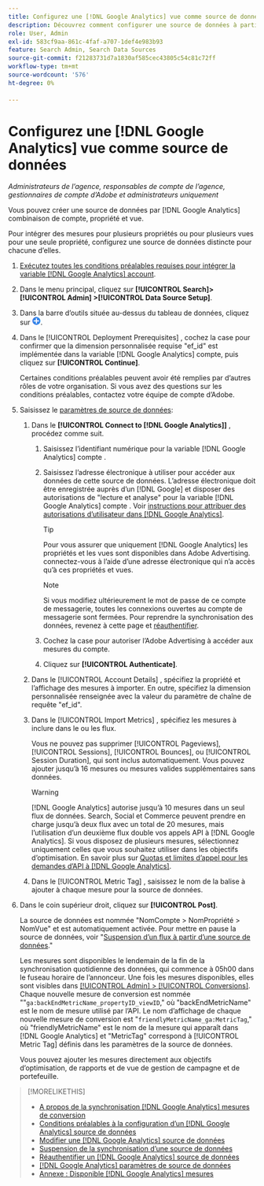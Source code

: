 ```yaml
---
title: Configurez une [!DNL Google Analytics] vue comme source de données
description: Découvrez comment configurer une source de données à partir d’une [!DNL Google Analytics] vue.
role: User, Admin
exl-id: 583cf9aa-861c-4faf-a707-1def4e983b93
feature: Search Admin, Search Data Sources
source-git-commit: f21283731d7a1830af585cec43805c54c81c72ff
workflow-type: tm+mt
source-wordcount: '576'
ht-degree: 0%

---
```


# Configurez une [!DNL Google Analytics] vue comme source de données

*Administrateurs de l’agence, responsables de compte de l’agence, gestionnaires de compte d’Adobe et administrateurs uniquement*

Vous pouvez créer une source de données par [!DNL Google Analytics] combinaison de compte, propriété et vue.

Pour intégrer des mesures pour plusieurs propriétés ou pour plusieurs vues pour une seule propriété, configurez une source de données distincte pour chacune d’elles.

1. [Exécutez toutes les conditions préalables requises pour intégrer la variable [!DNL Google Analytics] account](data-source-prerequisites.md).

1. Dans le menu principal, cliquez sur **[!UICONTROL Search]> [!UICONTROL Admin] >[!UICONTROL Data Source Setup]**.

1. Dans la barre d’outils située au-dessus du tableau de données, cliquez sur ![Créer](/help/search-social-commerce/assets/add.png "Créer").

1. Dans le [!UICONTROL Deployment Prerequisites] , cochez la case pour confirmer que la dimension personnalisée requise &quot;ef_id&quot; est implémentée dans la variable [!DNL Google Analytics] compte, puis cliquez sur **[!UICONTROL Continue]**.

   Certaines conditions préalables peuvent avoir été remplies par d’autres rôles de votre organisation. Si vous avez des questions sur les conditions préalables, contactez votre équipe de compte d’Adobe.

1. Saisissez le [paramètres de source de données](data-source-settings.md):

   1. Dans le **[!UICONTROL Connect to [!DNL Google Analytics]]** , procédez comme suit.

      1. Saisissez l’identifiant numérique pour la variable [!DNL Google Analytics] compte .

      1. Saisissez l’adresse électronique à utiliser pour accéder aux données de cette source de données. L’adresse électronique doit être enregistrée auprès d’un [!DNL Google] et disposer des autorisations de &quot;lecture et analyse&quot; pour la variable [!DNL Google Analytics] compte . Voir [instructions pour attribuer des autorisations d’utilisateur dans [!DNL Google Analytics]](https://support.google.com/analytics/answer/9305587).

         >[!TIP]
         >
         >Pour vous assurer que uniquement [!DNL Google Analytics] les propriétés et les vues sont disponibles dans Adobe Advertising. connectez-vous à l’aide d’une adresse électronique qui n’a accès qu’à ces propriétés et vues.

         >[!NOTE]
         >
         >Si vous modifiez ultérieurement le mot de passe de ce compte de messagerie, toutes les connexions ouvertes au compte de messagerie sont fermées. Pour reprendre la synchronisation des données, revenez à cette page et [réauthentifier](data-source-reauthenticate.md).

      1. Cochez la case pour autoriser l’Adobe Advertising à accéder aux mesures du compte.

      1. Cliquez sur **[!UICONTROL Authenticate]**.

   1. Dans le [!UICONTROL Account Details] , spécifiez la propriété et l’affichage des mesures à importer. En outre, spécifiez la dimension personnalisée renseignée avec la valeur du paramètre de chaîne de requête &quot;ef_id&quot;.

   1. Dans le [!UICONTROL Import Metrics] , spécifiez les mesures à inclure dans le ou les flux.

      Vous ne pouvez pas supprimer [!UICONTROL Pageviews], [!UICONTROL Sessions], [!UICONTROL Bounces], ou [!UICONTROL Session Duration], qui sont inclus automatiquement. Vous pouvez ajouter jusqu’à 16 mesures ou mesures valides supplémentaires sans données.

      >[!WARNING]
      >
      >[!DNL Google Analytics] autorise jusqu’à 10 mesures dans un seul flux de données. Search, Social et Commerce peuvent prendre en charge jusqu’à deux flux avec un total de 20 mesures, mais l’utilisation d’un deuxième flux double vos appels API à [!DNL Google Analytics]. Si vous disposez de plusieurs mesures, sélectionnez uniquement celles que vous souhaitez utiliser dans les objectifs d’optimisation. En savoir plus sur [Quotas et limites d’appel pour les demandes d’API à [!DNL Google Analytics]](https://developers.google.com/analytics/devguides/reporting/core/v4/limits-quotas).

   1. Dans le [!UICONTROL Metric Tag] , saisissez le nom de la balise à ajouter à chaque mesure pour la source de données.

1. Dans le coin supérieur droit, cliquez sur **[!UICONTROL Post]**.

   La source de données est nommée &quot;NomCompte > NomPropriété > NomVue&quot; et est automatiquement activée. Pour mettre en pause la source de données, voir &quot;[Suspension d’un flux à partir d’une source de données](data-source-pause.md).&quot;

   Les mesures sont disponibles le lendemain de la fin de la synchronisation quotidienne des données, qui commence à 05h00 dans le fuseau horaire de l’annonceur. Une fois les mesures disponibles, elles sont visibles dans [[!UICONTROL Admin] > [!UICONTROL Conversions]](/help/search-social-commerce/admin/conversion-metrics/conversion-metric-about.md). Chaque nouvelle mesure de conversion est nommée &quot;&quot;`ga:backEndMetricName_propertyID_viewID`,&quot; où &quot;backEndMetricName&quot; est le nom de mesure utilisé par l’API. Le nom d’affichage de chaque nouvelle mesure de conversion est &quot;`friendlyMetricName_ga:MetricTag`,&quot; où &quot;friendlyMetricName&quot; est le nom de la mesure qui apparaît dans [!DNL Google Analytics] et &quot;MetricTag&quot; correspond à [!UICONTROL Metric Tag] définis dans les paramètres de la source de données.

   Vous pouvez ajouter les mesures directement aux objectifs d’optimisation, de rapports et de vue de gestion de campagne et de portefeuille.

>[!MORELIKETHIS]
>
>* [A propos de la synchronisation [!DNL Google Analytics] mesures de conversion](data-source-about.md)
>* [Conditions préalables à la configuration d’un [!DNL Google Analytics] source de données](data-source-prerequisites.md)
>* [Modifier une [!DNL Google Analytics] source de données](data-source-edit.md)
>* [Suspension de la synchronisation d’une source de données](data-source-pause.md)
>* [Réauthentifier un [!DNL Google Analytics] source de données](data-source-reauthenticate.md)
>* [[!DNL Google Analytics] paramètres de source de données](data-source-settings.md)
>* [Annexe : Disponible [!DNL Google Analytics] mesures](data-source-ga-metrics.md)
